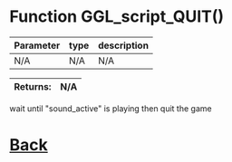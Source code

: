 # Function GGL_script_QUIT()

 Parameter    |  type   |              description                   |
|--           |       --|--                                          |
|   N/A      | N/A | N/A

| Returns:  | N/A |
|--         |                             --|

wait until "sound_active" is playing then quit the game

# [Back](https://github.com/Ced30/GML-GUI-Library-GGL-Documentation/blob/main/API/GGL_sub%20Functions.md)
